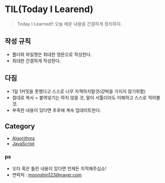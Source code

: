 # TIL(Today I Learend)
> Today I Learned!! 오늘 배운 내용을 간결하게 정리하자.

## 작성 규칙

- 폴더와 파일명은 최대한 영문으로 작성한다.
- 최대한 간결하게 작성한다.

## 다짐

- 1일 1커밋을 못했다고 스스로 너무 자책하지말것(강박을 가지지 않기위함)
- 절대로 복사 + 붙여넣기는 하지 않을 것, 말이 서툴더라도 이해하고 스스로 적어볼 것.
- 부족한 내용이 있다면 추후에 계속 업데이트한다.

## Category

- [Algorithms](./Algorithms)
- [JavaScript](./JavaScript)

### ps

- 오타 혹은 틀린 내용이 있다면 언제든 지적해주십쇼!
- 연락처 : moonshin123@naver.com
